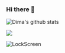 ### Hi there 👋

<!--
**thienkt/thienkt** is a ✨ _special_ ✨ repository because its `README.md` (this file) appears on your GitHub profile.

Here are some ideas to get you started:

- 🔭 I’m currently working on ...
- 🌱 I’m currently learning ...
- 👯 I’m looking to collaborate on ...
- 🤔 I’m looking for help with ...
- 💬 Ask me about ...
- 📫 How to reach me: ...
- 😄 Pronouns: ...
- ⚡ Fun fact: ...
-->


![Dima's github stats](https://github-readme-stats.vercel.app/api?username=thienkt)


![](https://komarev.com/ghpvc/?username=thienkt&color=brightgreen)


![LockScreen](https://github.com/thienkt/thienkt/assets/55495220/5d76c69b-50f4-4906-bf6e-5c3a3f941e5b)
